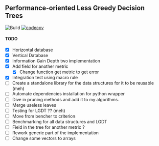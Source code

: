 ## Performance-oriented Less Greedy Decision Trees

![Build](https://github.com/haroldks/performance-less-greedy-trees/actions/workflows/rust.yml/badge.svg)
[![codecov](https://codecov.io/gh/haroldks/performance-less-greedy-trees/branch/master/graph/badge.svg?token=OZ9M8G3GNV)](https://codecov.io/gh/haroldks/performance-less-greedy-trees)

#### TODO

- [X] Horizontal database
- [X] Vertical Database
- [x] Information Gain Depth two implementation
- [x] Add field for another metric
  - [x] Change function get metric to get error
- [x] Integration test using macro rule
- [ ] Create a standalone library for the data structures for it to be reusable (meh)
- [ ] Automate dependencies installation for python wrapper
- [ ] Dive in pruning methods and add it to my algorithms.
- [ ] Merge useless leaves
- [ ] Testing for LGDT ?? (meh)
- [ ] Move from bencher to criterion
- [ ] Benchmarking for all data structures and LGDT
- [ ] Field in the tree for another metric ?
- [ ] Rework generic part of the implementation
- [ ] Change some vectors to arrays
